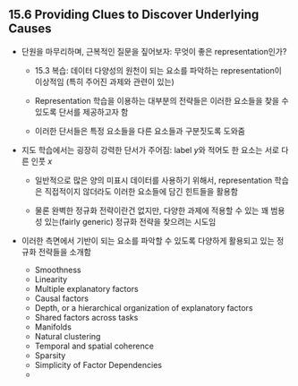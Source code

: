 ## 15.6 Providing Clues to Discover Underlying Causes

- 단원을 마무리하며, 근복적인 질문을 짚어보자: 무엇이 좋은 representation인가?

  - 15.3 복습: 데이터 다양성의 원천이 되는 요소를 파악하는 representation이 이상적임 (특히 주어진 과제와 관련이 있는)

  - Representation 학습을 이용하는 대부분의 전략들은 이러한 요소들을 찾을 수 있도록 단서를 제공하고자 함

  - 이러한 단서들은 특정 요소들을 다른 요소들과 구분짓도록 도와줌



- 지도 학습에서는 굉장히 강력한 단서가 주어짐: label $y$와 적어도 한 요소는 서로 다른 인풋 $x$

  - 일반적으로 많은 양의 미표시 데이터를 사용하기 위해서, representation 학습은 직접적이지 않더라도 이러한 요소들에 담긴 힌트들을 활용함

  - 물론 완벽한 정규화 전략이란건 없지만, 다양한 과제에 적용할 수 있는 꽤 범용성 있는(fairly generic) 정규화 전략을 찾으려는 시도임



- 이러한 측면에서 기반이 되는 요소를 파악할 수 있도록 다양하게 활용되고 있는 정규화 전략들을 소개함

  - Smoothness
  - Linearity
  - Multiple explanatory factors
  - Causal factors
  - Depth, or a hierarchical organization of explanatory factors
  - Shared factors across tasks
  - Manifolds
  - Natural clustering
  - Temporal and spatial coherence
  - Sparsity
  - Simplicity of Factor Dependencies
  - 
